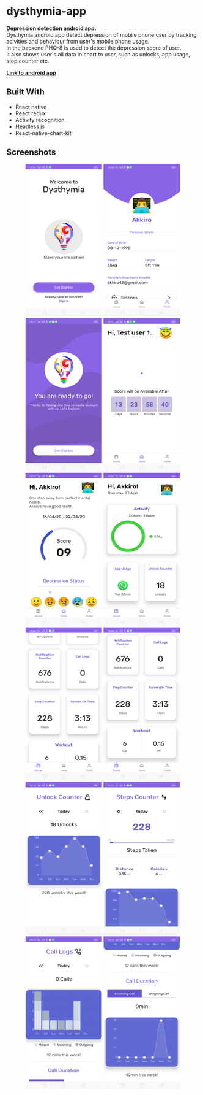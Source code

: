 # dysthymia-app
**Depression detection android app.**
</br>
Dysthymia android app detect depression of mobile phone user by tracking acivities and behaviour from user's mobile phone usage.
</br>
In the backend PHQ-8 is used to detect the depression score of user.
</br>
It also shows user's all data in chart to user, such as unlocks, app usage, step counter etc.

[**Link to android app**](https://github.com/Akkiro45/assets/blob/master/dysthymia/apk/Dysthymia.apk)

## Built With
  * React native
  * React redux
  * Activity recognition
  * Headless js
  * React-native-chart-kit

## Screenshots
<p align='center' >
  <img src='https://github.com/Akkiro45/assets/blob/master/dysthymia/screenshots/Screenshot_2020-04-23-15-03-09-14_4ee10620669a563610b44e003ba2b0ce.png' width='200' height='400' >
  <img src='https://github.com/Akkiro45/assets/blob/master/dysthymia/screenshots/Screenshot_2020-04-23-15-05-48-20_4ee10620669a563610b44e003ba2b0ce.png' width='200' height='400' >
  <img src='https://github.com/Akkiro45/assets/blob/master/dysthymia/screenshots/Screenshot_2020-04-23-15-17-31-46_4ee10620669a563610b44e003ba2b0ce.png' width='200' height='400' >
  <img src='https://github.com/Akkiro45/assets/blob/master/dysthymia/screenshots/Screenshot_2020-04-23-15-17-36-75_4ee10620669a563610b44e003ba2b0ce.png' width='200' height='400' >
  </br>
  <img src='https://github.com/Akkiro45/assets/blob/master/dysthymia/screenshots/Screenshot_2020-04-23-15-10-24-13_4ee10620669a563610b44e003ba2b0ce.png' width='200' height='400' >
  <img src='https://github.com/Akkiro45/assets/blob/master/dysthymia/screenshots/Screenshot_2020-04-23-15-06-44-41_4ee10620669a563610b44e003ba2b0ce.png' width='200' height='400' >
  <img src='https://github.com/Akkiro45/assets/blob/master/dysthymia/screenshots/Screenshot_2020-04-23-15-06-51-65_4ee10620669a563610b44e003ba2b0ce.png' width='200' height='400' >
  <img src='https://github.com/Akkiro45/assets/blob/master/dysthymia/screenshots/Screenshot_2020-04-23-15-06-55-79_4ee10620669a563610b44e003ba2b0ce.png' width='200' height='400' >
  </br>
  <img src='https://github.com/Akkiro45/assets/blob/master/dysthymia/screenshots/Screenshot_2020-04-23-15-10-58-10_4ee10620669a563610b44e003ba2b0ce.png' width='200' height='400' >
  <img src='https://github.com/Akkiro45/assets/blob/master/dysthymia/screenshots/Screenshot_2020-04-23-15-12-34-62_4ee10620669a563610b44e003ba2b0ce.png' width='200' height='400' >
  <img src='https://github.com/Akkiro45/assets/blob/master/dysthymia/screenshots/Screenshot_2020-04-23-15-11-55-71_4ee10620669a563610b44e003ba2b0ce.png' width='200' height='400' >
  <img src='https://github.com/Akkiro45/assets/blob/master/dysthymia/screenshots/Screenshot_2020-04-23-15-12-00-70_4ee10620669a563610b44e003ba2b0ce.png' width='200' height='400' >
</p>
